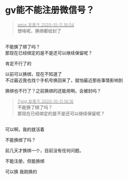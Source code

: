 # gv能不能注册微信号？


<div class="quote"><blockquote><font size="2"><a href="https://www.hostloc.com/forum.php?mod=redirect&amp;goto=findpost&amp;pid=9285246&amp;ptid=753080" target="_blank"><font color="#999999">aeox 发表于 2020-10-11 16:04</font></a></font><br />
想啥呢，换绑都给封了</blockquote></div><br />
<img src="static/image/smiley/default/sad.gif" smilieid="2" border="0" alt="" />不能换了绑了吗？<br />
那现在已经绑定的是不是还可以继续保留呢？

肯定不行了的

以前可以换绑，现在不知道了<br />
不过最近我也找个手机号换回来了，就怕最近那些事情影响到 <img src="static/image/smiley/default/lol.gif" smilieid="12" border="0" alt="" />

换绑也不行了？之前换绑的还能用啊。会被封吗？

<div class="quote"><blockquote><font size="2"><a href="https://www.hostloc.com/forum.php?mod=redirect&amp;goto=findpost&amp;pid=9285296&amp;ptid=753080" target="_blank"><font color="#999999">Tyqq 发表于 2020-10-11 16:16</font></a></font><br />
不能换了绑了吗？<br />
那现在已经绑定的是不是还可以继续保留呢？</blockquote></div><br />
可以啊，我的就活着<img id="aimg_P7LI7" onclick="zoom(this, this.src, 0, 0, 0)" class="zoom" src="https://cdn.jsdelivr.net/gh/hishis/forum-master/public/images/patch.gif" onmouseover="img_onmouseoverfunc(this)" onload="thumbImg(this)" border="0" alt="" />

不能换绑了吗？

前几天才换绑一个，目前没有任何问题。

不能注册，但能换绑

可以换 我刚换的<img id="aimg_MzBrd" onclick="zoom(this, this.src, 0, 0, 0)" class="zoom" src="https://cdn.jsdelivr.net/gh/hishis/forum-master/public/images/patch.gif" onmouseover="img_onmouseoverfunc(this)" onload="thumbImg(this)" border="0" alt="" />

